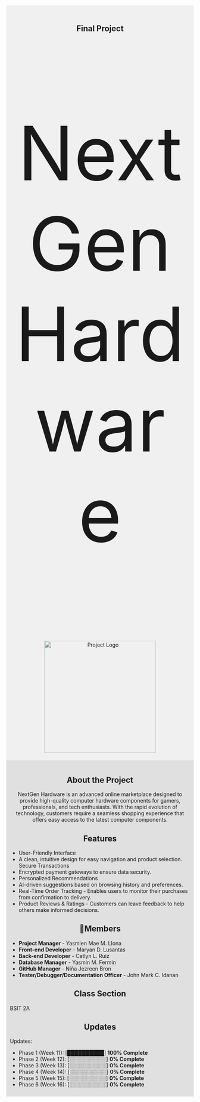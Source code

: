 <div align="center" style="background-color: #f0f0f0; padding: 20px;">

## Final Project

<p style="font-size: 200px"> NextGen Hardware </p>
  <br> <img src="https://github.com/user-attachments/assets/4d7a2996-5e84-45d7-9f25-f215d4a897b0" alt="Project Logo" width="300">
</div>

<div style="background-color: #e0e0e0; padding: 10px;">
  <div align="center">

## About the Project
<div align="center">
NextGen Hardware is an advanced online marketplace designed to provide high-quality computer hardware components for gamers, professionals, and tech enthusiasts. With the rapid evolution of technology, customers require a seamless shopping experience that offers easy access to the latest computer components.
</div>
</div>

<div align="center">

## Features
</div>

* User-Friendly Interface 
* A clean, intuitive design for easy navigation and product selection. Secure Transactions 
* Encrypted payment gateways to ensure data security.
* Personalized Recommendations 
* AI-driven suggestions based on browsing history and preferences. 
* Real-Time Order Tracking - Enables users to monitor their purchases from confirmation to delivery.
* Product Reviews & Ratings - Customers can leave feedback to help others make informed decisions.

<div align="center">

## 👥Members
</div>

- **Project Manager** - Yasmien Mae M. Llona
- **Front-end Developer** - Maryan D. Lusantas
- **Back-end Developer** - Catlyn L. Ruiz
- **Database Manager** - Yasmin M. Fermin
- **GitHub Manager** - Niña Jezreen Bron
- **Tester/Debugger/Documentation Officer** - John Mark C. Idanan

<div align="center">

## Class Section
</div>
BSIT 2A

<div align="center">

## Updates
</div>
Updates:

* Phase 1 (Week 11): [██████████] **100% Complete**
* Phase 2 (Week 12): [░░░░░░░░░░] **0% Complete**
* Phase 3 (Week 13): [░░░░░░░░░░] **0% Complete**
* Phase 4 (Week 14): [░░░░░░░░░░] **0% Complete**
* Phase 5 (Week 15): [░░░░░░░░░░] **0% Complete**
* Phase 6 (Week 16): [░░░░░░░░░░] **0% Complete**
